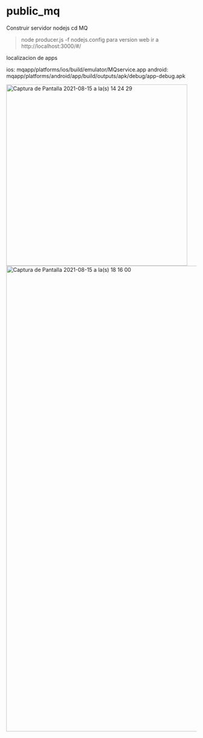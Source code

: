 
# public_mq
Construir servidor nodejs
cd MQ
>node producer.js -f nodejs.config
para version web
ir a http://localhost:3000/#/


localizacion de apps

ios: mqapp/platforms/ios/build/emulator/MQservice.app
android: mqapp/platforms/android/app/build/outputs/apk/debug/app-debug.apk

<img width="479" alt="Captura de Pantalla 2021-08-15 a la(s) 14 24 29" src="https://user-images.githubusercontent.com/30152666/129495528-5bb7a515-1b5f-4106-89f3-0e9535bb96b3.png">

<img width="1231" alt="Captura de Pantalla 2021-08-15 a la(s) 18 16 00" src="https://user-images.githubusercontent.com/30152666/129495563-d1f1b830-2c1f-4714-850c-4e18358900fe.png">




